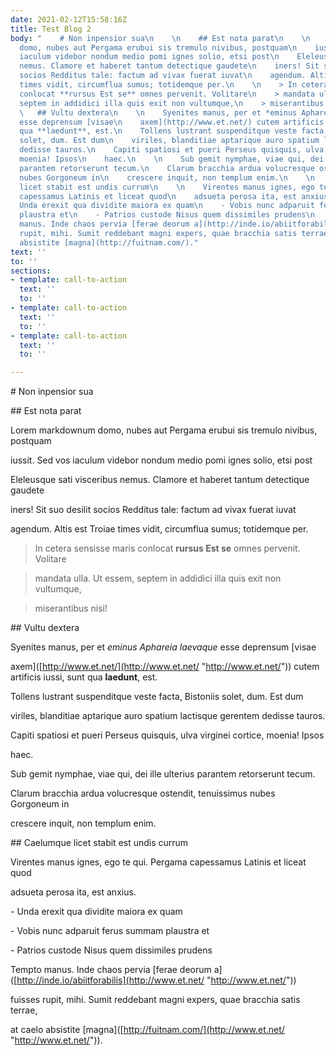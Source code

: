 ```yaml
---
date: 2021-02-12T15:58:16Z
title: Test Blog 2
body: "    # Non inpensior sua\n    \n    ## Est nota parat\n    \n    Lorem markdownum
  domo, nubes aut Pergama erubui sis tremulo nivibus, postquam\n    iussit. Sed vos
  iaculum videbor nondum medio pomi ignes solio, etsi post\n    Eleleusque sati visceribus
  nemus. Clamore et haberet tantum detectique gaudete\n    iners! Sit suo desilit
  socios Redditus tale: factum ad vivax fuerat iuvat\n    agendum. Altis est Troiae
  times vidit, circumflua sumus; totidemque per.\n    \n    > In cetera sensisse maris
  conlocat **rursus Est se** omnes pervenit. Volitare\n    > mandata ulla. Ut essem,
  septem in addidici illa quis exit non vultumque,\n    > miserantibus nisi!\n    \n
  \   ## Vultu dextera\n    \n    Syenites manus, per et *eminus Aphareia laevaque*
  esse deprensum [visae\n    axem](http://www.et.net/) cutem artificis iussi, sunt
  qua **laedunt**, est.\n    Tollens lustrant suspenditque veste facta, Bistoniis
  solet, dum. Est dum\n    viriles, blanditiae aptarique auro spatium lactisque gerentem
  dedisse tauros.\n    Capiti spatiosi et pueri Perseus quisquis, ulva virginei cortice,
  moenia! Ipsos\n    haec.\n    \n    Sub gemit nymphae, viae qui, dei ille ulterius
  parantem retorserunt tecum.\n    Clarum bracchia ardua volucresque ostendit, tenuissimus
  nubes Gorgoneum in\n    crescere inquit, non templum enim.\n    \n    ## Caelumque
  licet stabit est undis currum\n    \n    Virentes manus ignes, ego te qui. Pergama
  capessamus Latinis et liceat quod\n    adsueta perosa ita, est anxius.\n    \n    -
  Unda erexit qua dividite maiora ex quam\n    - Vobis nunc adparuit ferus summam
  plaustra et\n    - Patrios custode Nisus quem dissimiles prudens\n    \n    Tempto
  manus. Inde chaos pervia [ferae deorum a](http://inde.io/abiitforabilis)\n    fuisses
  rupit, mihi. Sumit reddebant magni expers, quae bracchia satis terrae,\n    at caelo
  absistite [magna](http://fuitnam.com/)."
text: ''
to: ''
sections:
- template: call-to-action
  text: ''
  to: ''
- template: call-to-action
  text: ''
  to: ''
- template: call-to-action
  text: ''
  to: ''

---
```

\# Non inpensior sua

\## Est nota parat

Lorem markdownum domo, nubes aut Pergama erubui sis tremulo nivibus, postquam

iussit. Sed vos iaculum videbor nondum medio pomi ignes solio, etsi post

Eleleusque sati visceribus nemus. Clamore et haberet tantum detectique gaudete

iners! Sit suo desilit socios Redditus tale: factum ad vivax fuerat iuvat

agendum. Altis est Troiae times vidit, circumflua sumus; totidemque per.

> In cetera sensisse maris conlocat **rursus Est se** omnes pervenit. Volitare

> mandata ulla. Ut essem, septem in addidici illa quis exit non vultumque,

> miserantibus nisi!

\## Vultu dextera

Syenites manus, per et *eminus Aphareia laevaque* esse deprensum \[visae

axem\]([http://www.et.net/](http://www.et.net/ "http://www.et.net/")) cutem artificis iussi, sunt qua **laedunt**, est.

Tollens lustrant suspenditque veste facta, Bistoniis solet, dum. Est dum

viriles, blanditiae aptarique auro spatium lactisque gerentem dedisse tauros.

Capiti spatiosi et pueri Perseus quisquis, ulva virginei cortice, moenia! Ipsos

haec.

Sub gemit nymphae, viae qui, dei ille ulterius parantem retorserunt tecum.

Clarum bracchia ardua volucresque ostendit, tenuissimus nubes Gorgoneum in

crescere inquit, non templum enim.

\## Caelumque licet stabit est undis currum

Virentes manus ignes, ego te qui. Pergama capessamus Latinis et liceat quod

adsueta perosa ita, est anxius.

\- Unda erexit qua dividite maiora ex quam

\- Vobis nunc adparuit ferus summam plaustra et

\- Patrios custode Nisus quem dissimiles prudens

Tempto manus. Inde chaos pervia \[ferae deorum a\]([http://inde.io/abiitforabilis](http://www.et.net/ "http://www.et.net/"))

fuisses rupit, mihi. Sumit reddebant magni expers, quae bracchia satis terrae,

at caelo absistite \[magna\]([http://fuitnam.com/](http://www.et.net/ "http://www.et.net/")).